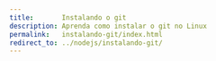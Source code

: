```yaml
---
title:       Instalando o git
description: Aprenda como instalar o git no Linux
permalink:   instalando-git/index.html
redirect_to: ../nodejs/instalando-git/
---
```

